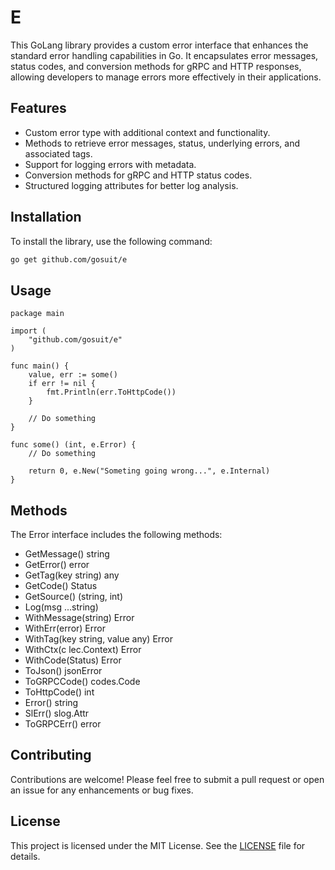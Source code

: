 # E

This GoLang library provides a custom error interface that enhances the standard error handling capabilities in Go. It encapsulates error messages, status codes, and conversion methods for gRPC and HTTP responses, allowing developers to manage errors more effectively in their applications.

## Features

- Custom error type with additional context and functionality.
- Methods to retrieve error messages, status, underlying errors, and associated tags.
- Support for logging errors with metadata.
- Conversion methods for gRPC and HTTP status codes.
- Structured logging attributes for better log analysis.

## Installation

To install the library, use the following command:
```zsh
go get github.com/gosuit/e
```

## Usage

```golang
package main

import (
    "github.com/gosuit/e"
)

func main() {
    value, err := some()
    if err != nil {
        fmt.Println(err.ToHttpCode())
    }

    // Do something
}

func some() (int, e.Error) {
    // Do something

    return 0, e.New("Someting going wrong...", e.Internal)
}
```

## Methods

The Error interface includes the following methods:

- GetMessage() string
- GetError() error
- GetTag(key string) any
- GetCode() Status
- GetSource() (string, int)
- Log(msg ...string)
- WithMessage(string) Error
- WithErr(error) Error
- WithTag(key string, value any) Error
- WithCtx(c lec.Context) Error
- WithCode(Status) Error
- ToJson() jsonError
- ToGRPCCode() codes.Code
- ToHttpCode() int
- Error() string
- SlErr() slog.Attr
- ToGRPCErr() error

## Contributing

Contributions are welcome! Please feel free to submit a pull request or open an issue for any enhancements or bug fixes.

## License

This project is licensed under the MIT License. See the [LICENSE](LICENSE) file for details.
